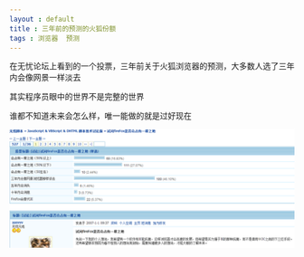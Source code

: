```yaml
---
layout : default 
title : 三年前的预测的火狐份额
tags : 浏览器  预测
---
```


在无忧论坛上看到的一个投票，三年前关于火狐浏览器的预测，大多数人选了三年内会像网景一样淡去

其实程序员眼中的世界不是完整的世界

谁都不知道未来会怎么样，唯一能做的就是过好现在

![xn__07_062cz7ils4ce6dv0ey6igy6f.png](/images/1343967352120_xn__07_062cz7ils4ce6dv0ey6igy6f.png)
